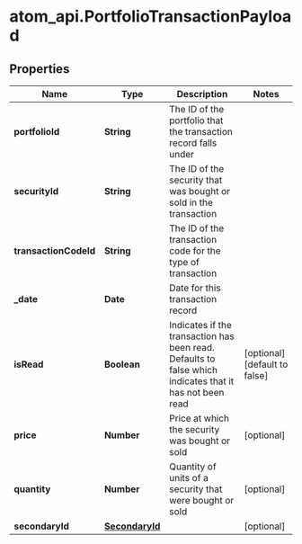 # atom_api.PortfolioTransactionPayload

## Properties
Name | Type | Description | Notes
------------ | ------------- | ------------- | -------------
**portfolioId** | **String** | The ID of the portfolio that the transaction record falls under | 
**securityId** | **String** | The ID of the security that was bought or sold in the transaction | 
**transactionCodeId** | **String** | The ID of the transaction code for the type of transaction | 
**_date** | **Date** | Date for this transaction record | 
**isRead** | **Boolean** | Indicates if the transaction has been read. Defaults to false which indicates that it has not been read | [optional] [default to false]
**price** | **Number** | Price at which the security was bought or sold | [optional] 
**quantity** | **Number** | Quantity of units of a security that were bought or sold | [optional] 
**secondaryId** | [**SecondaryId**](SecondaryId.md) |  | [optional] 


